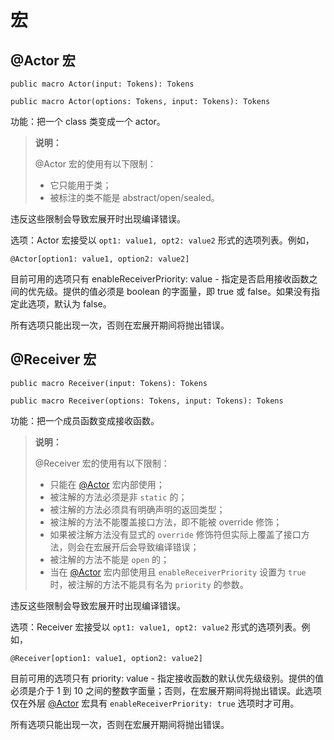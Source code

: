 # 宏

## @Actor 宏

```cangjie
public macro Actor(input: Tokens): Tokens

public macro Actor(options: Tokens, input: Tokens): Tokens
```

功能：把一个 class 类变成一个 actor。

> **说明：**
>
> @Actor 宏的使用有以下限制：
>
> - 它只能用于类；
> - 被标注的类不能是 abstract/open/sealed。

违反这些限制会导致宏展开时出现编译错误。

选项：Actor 宏接受以 `opt1: value1, opt2: value2` 形式的选项列表。例如，

```cangjie
@Actor[option1: value1, option2: value2]
```

目前可用的选项只有 enableReceiverPriority: value - 指定是否启用接收函数之间的优先级。提供的值必须是 boolean 的字面量，即 true 或 false。如果没有指定此选项，默认为 false。

所有选项只能出现一次，否则在宏展开期间将抛出错误。

## @Receiver 宏

```cangjie
public macro Receiver(input: Tokens): Tokens

public macro Receiver(options: Tokens, input: Tokens): Tokens
```

功能：把一个成员函数变成接收函数。

> **说明：**
>
> @Receiver 宏的使用有以下限制：
>
> - 只能在 [@Actor](./macros_package_macros.md#actor-macro) 宏内部使用；
> - 被注解的方法必须是非 `static` 的；
> - 被注解的方法必须具有明确声明的返回类型；
> - 被注解的方法不能覆盖接口方法，即不能被 override 修饰；
> - 如果被注解方法没有显式的 `override` 修饰符但实际上覆盖了接口方法，则会在宏展开后会导致编译错误；
> - 被注解的方法不能是 `open` 的；
> - 当在 [@Actor](./macros_package_macros.md#actor-macro) 宏内部使用且 `enableReceiverPriority` 设置为 `true` 时，被注解的方法不能具有名为 `priority` 的参数。

违反这些限制会导致宏展开时出现编译错误。

选项：Receiver 宏接受以 `opt1: value1, opt2: value2` 形式的选项列表。例如，

```cangjie
@Receiver[option1: value1, option2: value2]
```

目前可用的选项只有 priority: value - 指定接收函数的默认优先级级别。提供的值必须是介于 1 到 10 之间的整数字面量；否则，在宏展开期间将抛出错误。此选项仅在外层 [@Actor](./macros_package_macros.md#actor-macro) 宏具有 `enableReceiverPriority: true` 选项时才可用。

所有选项只能出现一次，否则在宏展开期间将抛出错误。
